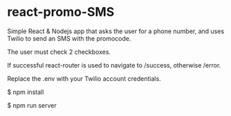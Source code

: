 # react-promo-SMS


Simple React & Nodejs app that asks the user for a phone number, and uses Twilio to send an SMS with the promocode.

The user must check 2 checkboxes.

If successful react-router is used to navigate to /success, otherwise /error.

Replace the .env with your Twilio account credentials.

$ npm install

$ npm run server
